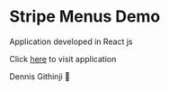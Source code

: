 # Stripe Menus Demo

Application developed in React js

Click [here](https://stripe-menus-demo.netlify.app) to visit application

Dennis Githinji 🚀️
